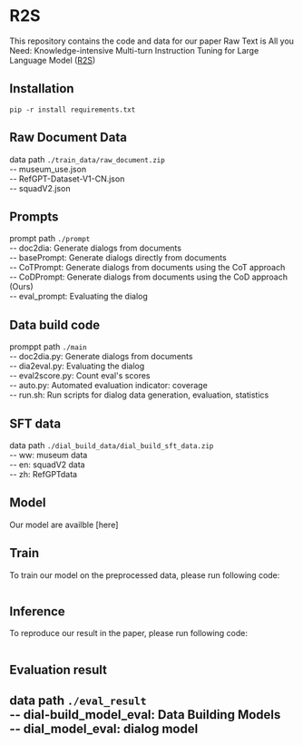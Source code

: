 # R2S
This repository contains the code and data for our paper Raw Text is All you Need: 
Knowledge-intensive Multi-turn Instruction Tuning for Large Language Model 
([R2S](http://arxiv.org/abs/2407.03040))

## Installation
```commandline
pip -r install requirements.txt
```
## Raw Document Data
data path `./train_data/raw_document.zip`  
-- museum_use.json  
-- RefGPT-Dataset-V1-CN.json  
-- squadV2.json  

## Prompts
prompt path `./prompt`  
-- doc2dia: Generate dialogs from documents  
-- basePrompt: Generate dialogs directly from documents  
-- CoTPrompt: Generate dialogs from documents using the CoT approach  
-- CoDPrompt: Generate dialogs from documents using the CoD approach (Ours)  
-- eval_prompt: Evaluating the dialog  

## Data build code  
promppt path `./main`  
-- doc2dia.py: Generate dialogs from documents  
-- dia2eval.py: Evaluating the dialog  
-- eval2score.py: Count eval's scores  
-- auto.py: Automated evaluation indicator: coverage  
-- run.sh: Run scripts for dialog data generation, evaluation, statistics  

## SFT data
data path `./dial_build_data/dial_build_sft_data.zip`  
-- ww: museum data  
-- en: squadV2 data  
-- zh: RefGPTdata

## Model  
Our model are availble [here]

## Train
To train our model on the preprocessed data, please run following code:
```commandline

```

## Inference
To reproduce our result in the paper, please run following code:
```

```

## Evaluation result
data path `./eval_result`  
-- dial-build_model_eval: Data Building Models  
-- dial_model_eval: dialog model  
-- 
